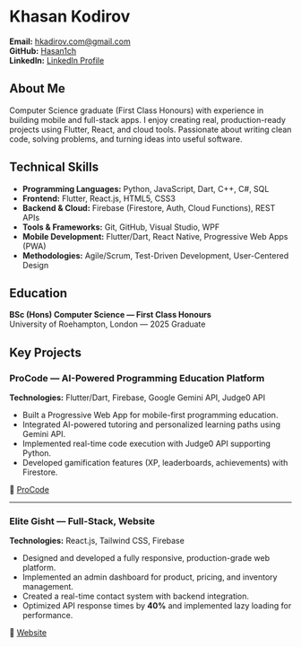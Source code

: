 # Khasan Kodirov

**Email:** hkadirov.com@gmail.com  
**GitHub:** [Hasan1ch](https://github.com/Hasan1ch)  
**LinkedIn:** [LinkedIn Profile](https://www.linkedin.com/in/khasan-kodirov-9423512a6/)

## About Me

Computer Science graduate (First Class Honours) with experience in building mobile and full-stack apps. I enjoy creating real, production-ready projects using Flutter, React, and cloud tools. Passionate about writing clean code, solving problems, and turning ideas into useful software.

## Technical Skills

- **Programming Languages:** Python, JavaScript, Dart, C++, C#, SQL
- **Frontend:** Flutter, React.js, HTML5, CSS3
- **Backend & Cloud:** Firebase (Firestore, Auth, Cloud Functions), REST APIs
- **Tools & Frameworks:** Git, GitHub, Visual Studio, WPF
- **Mobile Development:** Flutter/Dart, React Native, Progressive Web Apps (PWA)
- **Methodologies:** Agile/Scrum, Test-Driven Development, User-Centered Design

## Education

**BSc (Hons) Computer Science — First Class Honours**  
University of Roehampton, London — 2025 Graduate

## Key Projects

### ProCode — AI-Powered Programming Education Platform

**Technologies:** Flutter/Dart, Firebase, Google Gemini API, Judge0 API

- Built a Progressive Web App for mobile-first programming education.
- Integrated AI-powered tutoring and personalized learning paths using Gemini API.
- Implemented real-time code execution with Judge0 API supporting Python.
- Developed gamification features (XP, leaderboards, achievements) with Firestore.

🔗 [ProCode](https://newprocode.web.app/)

---

### Elite Gisht — Full-Stack, Website

**Technologies:** React.js, Tailwind CSS, Firebase

- Designed and developed a fully responsive, production-grade web platform.
- Implemented an admin dashboard for product, pricing, and inventory management.
- Created a real-time contact system with backend integration.
- Optimized API response times by **40%** and implemented lazy loading for performance.

🔗 [Website](https://www.elitegisht.com/)
